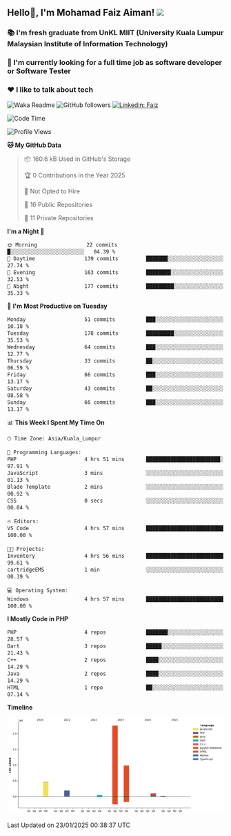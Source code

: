 <h2> Hello👋, I'm Mohamad Faiz Aiman! <img src="https://media.giphy.com/media/12oufCB0MyZ1Go/giphy.gif" width="50"></h2>

### 📚 I'm fresh graduate from UnKL MIIT (University Kuala Lumpur Malaysian Institute of Information Technology)
###  🔭 I'm currently looking for a full time job as software developer or Software Tester
###  ❤️ I like to talk about tech 


![Waka Readme](https://github.com/anmol098/anmol098/workflows/Waka%20Readme/badge.svg)
![GitHub followers](https://img.shields.io/github/followers/faizaiman?label=Follow&style=social)
[![Linkedin: Faiz](https://img.shields.io/badge/-Faiz-blue?style=flat-square&logo=Linkedin&logoColor=white&link=https://www.linkedin.com/in/mohamad-faiz-aiman-623747192/)](https://www.linkedin.com/in/mohamad-faiz-aiman-623747192/)

<!--START_SECTION:waka-->
![Code Time](http://img.shields.io/badge/Code%20Time-276%20hrs%202%20mins-blue)

![Profile Views](http://img.shields.io/badge/Profile%20Views-0-blue)

**🐱 My GitHub Data** 

> 📦 160.6 kB Used in GitHub's Storage 
 > 
> 🏆 0 Contributions in the Year 2025
 > 
> 🚫 Not Opted to Hire
 > 
> 📜 16 Public Repositories 
 > 
> 🔑 11 Private Repositories 
 > 
**I'm a Night 🦉** 

```text
🌞 Morning                22 commits          █░░░░░░░░░░░░░░░░░░░░░░░░   04.39 % 
🌆 Daytime                139 commits         ███████░░░░░░░░░░░░░░░░░░   27.74 % 
🌃 Evening                163 commits         ████████░░░░░░░░░░░░░░░░░   32.53 % 
🌙 Night                  177 commits         █████████░░░░░░░░░░░░░░░░   35.33 % 
```
📅 **I'm Most Productive on Tuesday** 

```text
Monday                   51 commits          ███░░░░░░░░░░░░░░░░░░░░░░   10.18 % 
Tuesday                  178 commits         █████████░░░░░░░░░░░░░░░░   35.53 % 
Wednesday                64 commits          ███░░░░░░░░░░░░░░░░░░░░░░   12.77 % 
Thursday                 33 commits          ██░░░░░░░░░░░░░░░░░░░░░░░   06.59 % 
Friday                   66 commits          ███░░░░░░░░░░░░░░░░░░░░░░   13.17 % 
Saturday                 43 commits          ██░░░░░░░░░░░░░░░░░░░░░░░   08.58 % 
Sunday                   66 commits          ███░░░░░░░░░░░░░░░░░░░░░░   13.17 % 
```


📊 **This Week I Spent My Time On** 

```text
🕑︎ Time Zone: Asia/Kuala_Lumpur

💬 Programming Languages: 
PHP                      4 hrs 51 mins       ████████████████████████░   97.91 % 
JavaScript               3 mins              ░░░░░░░░░░░░░░░░░░░░░░░░░   01.13 % 
Blade Template           2 mins              ░░░░░░░░░░░░░░░░░░░░░░░░░   00.92 % 
CSS                      0 secs              ░░░░░░░░░░░░░░░░░░░░░░░░░   00.04 % 

🔥 Editors: 
VS Code                  4 hrs 57 mins       █████████████████████████   100.00 % 

🐱‍💻 Projects: 
Inventory                4 hrs 56 mins       █████████████████████████   99.61 % 
cartridgeEMS             1 min               ░░░░░░░░░░░░░░░░░░░░░░░░░   00.39 % 

💻 Operating System: 
Windows                  4 hrs 57 mins       █████████████████████████   100.00 % 
```

**I Mostly Code in PHP** 

```text
PHP                      4 repos             ███████░░░░░░░░░░░░░░░░░░   28.57 % 
Dart                     3 repos             █████░░░░░░░░░░░░░░░░░░░░   21.43 % 
C++                      2 repos             ████░░░░░░░░░░░░░░░░░░░░░   14.29 % 
Java                     2 repos             ████░░░░░░░░░░░░░░░░░░░░░   14.29 % 
HTML                     1 repo              ██░░░░░░░░░░░░░░░░░░░░░░░   07.14 % 
```



**Timeline**

![Lines of Code chart](https://raw.githubusercontent.com/faizaiman/faizaiman/main/assets/bar_graph.png)


 Last Updated on 23/01/2025 00:38:37 UTC
<!--END_SECTION:waka-->
